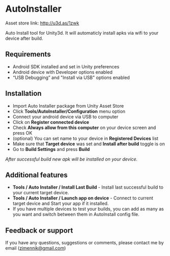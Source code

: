 # AutoInstaller
Asset store link: http://u3d.as/1zwk

Auto Install tool for Unity3d. It will automaticly install apks via wifi to your device after build.

## Requirements
- Android SDK installed and set in Unity preferences
- Android device with Developer options enabled
- “USB Debugging” and "Install via USB" options enabled

## Installation
- Import Auto Installer package from Unity Asset Store
- Click **Tools/AutoInstaller/Configuration** menu option
- Connect your android device via USB to computer
- Click on **Register connected device**
- Check **Always allow from this computer** on your device screen and press OK
- (optional) You can set name to your device in **Registered Devices** list
- Make sure that **Target device** was set and **Install after build** toggle is on
- Go to **Build Settings** and press **Build**

*After successful build new apk will be installed on your device.*

## Additional features
- **Tools / Auto Installer / Install Last Build** - Install last successful build to your current target device.
- **Tools / Auto Installer / Launch app on device** - Connect to current target device and Start your app if it installed.
- If you have multiple devices to test your builds, you can add as many as you want and switch between them in AutoInstall config file.

## Feedback or support
If you have any questions, suggestions or comments, please contact me by email (zimennik@gmail.com)
